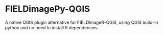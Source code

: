 # FIELDimagePy-QGIS
A native QGIS plugin alternative for FIELDImageR-QGIS, using QGIS build-in python and no need to install R dependencies.